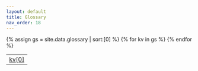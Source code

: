 ```yaml
---
layout: default
title: Glossary
nav_order: 18
---
```


<table style="border: 0;">
{% assign gs = site.data.glossary | sort:[0] %}
{% for kv in gs %}
<tr> <td><a href={{ kv[1] }}>kv[0]</a> </td></tr>
{% endfor %}
</table>
